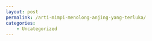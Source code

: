 ```yaml
---
layout: post
permalink: /arti-mimpi-menolong-anjing-yang-terluka/
categories:
    - Uncategorized
---
```


